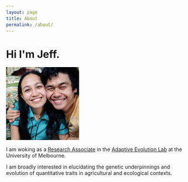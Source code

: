 ```yaml
---
layout: page
title: About
permalink: /about/
---
```


# Hi I'm Jeff.

<img src="/img/about_me.jpg" alt="drawing" width="200"/>


I am woking as a [Research Associate](https://findanexpert.unimelb.edu.au/profile/830506-jefferson-paril) in the [Adaptive Evolution Lab](https://adaptive-evolution.biosciences.unimelb.edu.au/) at the University of Melbourne.

I am broadly interested in elucidating the genetic underpinnings and evolution of quantitative traits in agricultural and ecological contexts.
